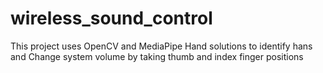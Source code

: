 # wireless_sound_control
This project uses OpenCV and MediaPipe Hand solutions to identify hans and Change system volume by taking thumb and index finger positions
